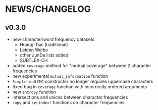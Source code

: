 # NEWS/CHANGELOG

## v0.3.0

- new character/word frequency datasets:
  - Huang-Tsai (traditional)
  - Leiden Weibo
  - other JunDa lists added
  - SUBTLEX-CH
- added `coverage` method for "mutual coverage" between 2 character frequencies
- new experimental `mutual_information` function
- `SimplifiedLCMC` constructor no longer requires uppercase characters
- fixed bug in `coverage` function with incorrectly ordered arguments
- new `entropy` function
- intersections and unions between character frequencies
- `copy` and `setindex!` functions on character frequencies
